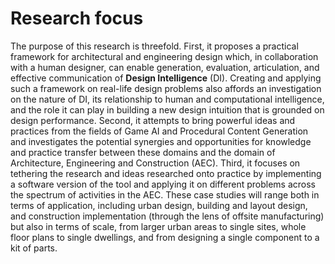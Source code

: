

# Research focus

The purpose of this research is threefold. First, it proposes a practical framework for architectural and engineering design which, in collaboration with a human designer, can enable generation, evaluation, articulation, and effective communication of **Design Intelligence** (DI). Creating and applying such a framework on real-life design problems also affords an investigation on the nature of DI, its relationship to human and computational intelligence, and the role it can play in building a new design intuition that is grounded on design performance. Second, it attempts to bring powerful ideas and practices from the fields of Game AI and Procedural Content Generation and investigates the potential synergies and opportunities for knowledge and practice transfer between these domains and the domain of Architecture, Engineering and Construction (AEC). Third, it focuses on tethering the research and ideas researched onto practice by implementing a software version of the tool and applying it on different problems across the spectrum of activities in the AEC. These case studies will range both in terms of application, including urban design, building and layout design, and construction implementation (through the lens of offsite manufacturing) but also in terms of scale, from larger urban areas to single sites, whole floor plans to single dwellings, and from designing a single component to a kit of parts.